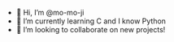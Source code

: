 - 👋 Hi, I’m @mo-mo-ji
- 🌱 I’m currently learning C and I know Python
- 💞️ I’m looking to collaborate on new projects!

<!---
mo-mo-ji/mo-mo-ji is a ✨ special ✨ repository because its `README.md` (this file) appears on your GitHub profile.
You can click the Preview link to take a look at your changes.
--->
